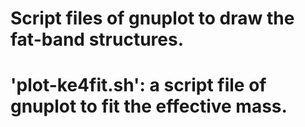 # Script files of gnuplot to draw the fat-band structures.

# 'plot-ke4fit.sh': a script file of gnuplot to fit the effective mass.
